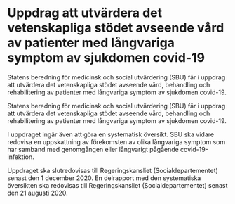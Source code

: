 # Uppdrag att utvärdera det vetenskapliga stödet avseende vård av patienter med långvariga symptom av sjukdomen covid-19

Statens beredning för medicinsk och social utvärdering (SBU) får i uppdrag att utvärdera det vetenskapliga stödet avseende vård, behandling och rehabilitering av patienter med långvariga symptom av sjukdomen covid-19.

Statens beredning för medicinsk och social utvärdering (SBU) får i uppdrag att utvärdera det vetenskapliga stödet avseende vård, behandling och rehabilitering av patienter med långvariga symptom av sjukdomen covid-19.

I uppdraget ingår även att göra en systematisk översikt. SBU ska vidare redovisa en uppskattning av förekomsten av olika långvariga symptom som har samband med genomgången eller långvarigt pågående covid-19-infektion.

Uppdraget ska slutredovisas till Regeringskansliet (Socialdepartementet) senast den 1 december 2020. En delrapport med den systematiska översikten ska redovisas till Regeringskansliet (Socialdepartementet) senast den 21 augusti 2020.
